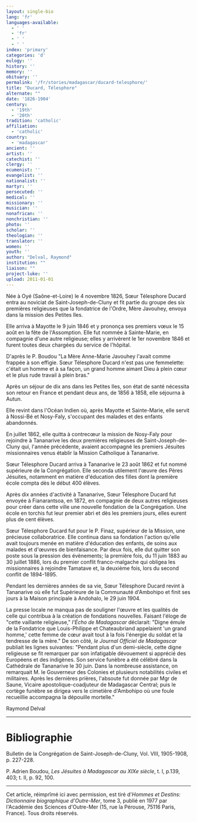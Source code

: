 ```yaml
---
layout: single-bio
lang: 'fr'
languages-available:
  - ' '
  - 'fr'
  - ' '
  - ' '
index: 'primary'
categories: 'd'
eulogy: ''
history: ''
memory: ''
obituary: ''
permalink: '/fr/stories/madagascar/ducard-telesphore/'
title: "Ducard, Télesphore"
alternate: ""
date: '1826-1904'
century:
  - '19th'
  - '20th'
tradition: 'catholic'
affiliation:
  - 'catholic'
country:
  - 'madagascar'
ancient: ''
artist: ''
catechist: ''
clergy: ''
ecumenist: ''
evangelist: ''
nationalist: ''
martyr: ''
persecuted: ''
medical: ''
missionary: ''
musician: ''
nonafrican: ''
nonchristian: ''
photo: ''
scholar: ''
theologian: ''
translator: ''
women: ''
youth: ''
author: "Delval, Raymond"
institution: ""
liaison: ""
project-luke: ''
upload: 2011-01-01
---
```




Née à Oyé (Saône-et-Loire) le 4 novembre 1826, Sœur Télesphore Ducard entra au noviciat de Saint-Joseph-de-Cluny et fit partie du groupe des six premières religieuses que la fondatrice de l'Ordre, Mère Javouhey, envoya dans la mission des Petites Iles.

Elle arriva à Mayotte le 9 juin 1846 et y prononça ses premiers vœux le 15 août en la fête de l'Assomption. Elle fut nommée à Sainte-Marie, en compagnie d'une autre religieuse; elles y arrivèrent le 1er novembre 1846 et furent toutes deux chargées du service de l'hôpital.

D'après le P. Boudou "La Mère Anne-Marie Javouhey l'avait comme frappée à son effigie. Sœur Télesphore Ducard n'est pas une femmelette: c'était un homme et à sa façon, un grand homme aimant Dieu à plein cœur et le plus rude travail à plein bras."

Après un séjour de dix ans dans les Petites Iles, son état de santé nécessita son retour en France et pendant deux ans, de 1856 à 1858, elle séjourna à Autun.

Elle revint dans l'Océan Indien où, après Mayotte et Sainte-Marie, elle servit à Nossi-Bé et Nosy-Faly, s'occupant des malades et des enfants abandonnés.

En juillet 1862, elle quitta à contrecœur la mission de Nosy-Faly pour rejoindre à Tananarive les deux premières religieuses de Saint-Joseph-de-Cluny qui, l'année précédente, avaient accompagné les premiers Jésuites missionnaires venus établir la Mission Catholique à Tananarive.

Sœur Télesphore Ducard arriva à Tananarive le 23 août 1862 et fut nommé supérieure de la Congrégation. Elle seconda utilement l'œuvre des Pères Jésuites, notamment en matière d'éducation des filles dont la première école compta dès le début 400 élèves.

Après dix années d'activité à Tananarive, Sœur Télesphore Ducard fut envoyée à Fianarantsoa, en 1872, en compagnie de deux autres religieuses pour créer dans cette ville une nouvelle fondation de la Congrégation. Une école en torchis fut leur premier abri et dès les premiers jours, elles eurent plus de cent élèves.

Sœur Télesphore Ducard fut pour le P. Finaz, supérieur de la Mission, une précieuse collaboratrice. Elle continua dans sa fondation l'action qu'elle avait toujours menée en matière d'éducation des enfants, de soins aux malades et d'œuvres de bienfaisance. Par deux fois, elle dut quitter son poste sous la pression des évènements; la première fois, du 11 juin 1883 au 30 juillet 1886, lors du premier conflit franco-malgache qui obligea les missionnaires à rejoindre Tamatave et, la deuxième fois, lors du second conflit de 1894-1895.

Pendant les dernières années de sa vie, Sœur Télesphore Ducard revint à Tananarive où elle fut Supérieure de la Communauté d'Ambohipo et finit ses jours à la Maison principale à Andohalo, le 29 juin 1904.

La presse locale ne manqua pas de souligner l'œuvre et les qualités de celle qui contribua à la création de fondations nouvelles. Faisant l'éloge de "cette vaillante religieuse,"  *l'Écho de Madagascar* déclarait: "Digne émule de la Fondatrice que Louis-Philippe et Chateaubriand appelaient 'un grand homme,' cette femme de cœur avait tout à la fois l'énergie du soldat et la tendresse de la mère." De son côté, *le Journal Officiel de Madagascar* publiait les lignes suivantes: "Pendant plus d'un demi-siècle, cette digne religieuse se fit remarquer par son infatigable dévouement si apprécié des Européens et des indigènes. Son service funèbre a été célébré dans la Cathédrale de Tananarive le 30 juin. Dans la nombreuse assistance, on remarquait M. le Gouverneur des Colonies et plusieurs notabilités civiles et militaires. Après les dernières prières, l'absoute fut donnée par Mgr de Saune, Vicaire apostolique-coadjuteur de Madagascar Central; puis le cortège funèbre se dirigea vers le cimetière d'Ambohipo où une foule recueillie accompagna la dépouille mortelle."

Raymond Delval

---

# Bibliographie

Bulletin de la Congrégation de Saint-Joseph-de-Cluny, Vol. VIII, 1905-1908, p. 227-228.

P. Adrien Boudou, *Les Jésuites à Madagascar au XIXe siècle*, t. l, p.139, 403; t. II, p. 92, 100.

---

Cet article, réimprîmé ici avec permission, est tiré d'*Hommes et Destins: Dictionnaire biographique d'Outre-Mer*, tome 3, publié en 1977 par l'Académie des Sciences d'Outre-Mer (15, rue la Pérouse, 75116 Paris, France). Tous droits réservés.